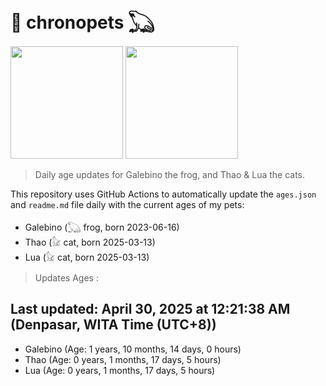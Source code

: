 # 🐾 chronopets 𓆏
<img src="https://github.com/user-attachments/assets/802b3632-7c4b-4232-a3a0-8b1d8fa6f04d" widht=180 height=180 >
<img src="https://github.com/user-attachments/assets/16687005-7ebb-4607-be57-0c8e528fed06" widht=180 height=180 >

> Daily age updates for Galebino the frog, and Thao & Lua the cats.

This repository uses GitHub Actions to automatically update the `ages.json` and `readme.md` file daily with the current ages of my pets: <br>
- Galebino (𓆏 frog, born 2023-06-16)
- Thao (𓃠 cat, born 2025-03-13)
- Lua (𓃠 cat, born 2025-03-13)

> Updates Ages :

## Last updated: April 30, 2025 at 12:21:38 AM (Denpasar, WITA Time (UTC+8))

- Galebino (Age: 1 years, 10 months, 14 days, 0 hours)
- Thao (Age: 0 years, 1 months, 17 days, 5 hours)
- Lua (Age: 0 years, 1 months, 17 days, 5 hours)

